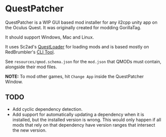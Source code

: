 # QuestPatcher

QuestPatcher is a WIP GUI based mod installer for any il2cpp unity app on the Oculus Quest.
It was originally created for modding GorillaTag.

It should support Windows, Mac and Linux.

It uses Sc2ad's [QuestLoader](https://github.com/sc2ad/QuestLoader/) for loading mods and is based mostly on RedBrumbler's [CLI Tool](https://github.com/RedBrumbler/QuestAppPatcher).

See `resources/qmod.schema.json` for the `mod.json` that QMODs must contain, alongside their mod files.

**NOTE:** To mod other games, hit `Change App` inside the QuestPatcher Window.

## TODO
- Add cyclic dependency detection.
- Add support for automatically updating a dependency when it is installed, but the installed version is wrong. This would only happen if all mods that rely on that dependency have version ranges that intersect the new version.
